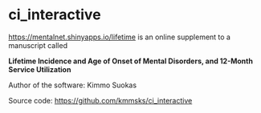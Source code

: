 # ci_interactive

<https://mentalnet.shinyapps.io/lifetime> is an online supplement to a manuscript called

**Lifetime Incidence and Age of Onset of Mental Disorders, and 12-Month Service Utilization**

Author of the software: Kimmo Suokas



Source code: <https://github.com/kmmsks/ci_interactive>


